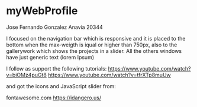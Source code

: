 # myWebProfile

Jose Fernando Gonzalez Anavia 20344

I focused on the navigation bar which is responsive and it is placed to the bottom when the max-weigth is iqual or higher than 750px, also to the gallerywork which shows the projects in a slider. All the others windows have just generic text (lorem Ipsum)

I follow as support the following tutorials:
  https://www.youtube.com/watch?v=biOMz4puGt8
  https://www.youtube.com/watch?v=tfrXTp8muUw
  
  and got the icons and JavaScript slider from:
  
  fontawesome.com
  https://idangero.us/
  
  

